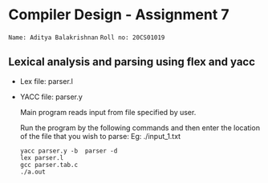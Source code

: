 # Compiler Design - Assignment 7

`Name: Aditya Balakrishnan`
`Roll no: 20CS01019`

## Lexical analysis and parsing using flex and yacc

- Lex file: parser.l
- YACC file: parser.y

  Main program reads input from file specified by user.

  Run the program by the following commands and then enter the location of the file that you wish to parse:
  Eg: ./input_1.txt

  ```
  yacc parser.y -b  parser -d
  lex parser.l
  gcc parser.tab.c
  ./a.out

  ```
